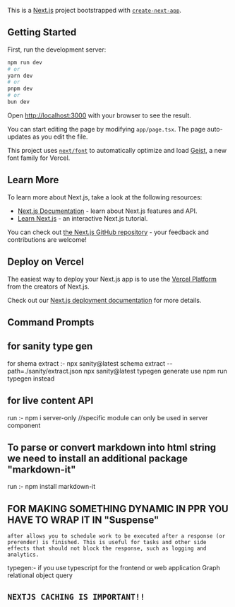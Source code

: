 This is a [Next.js](https://nextjs.org) project bootstrapped with [`create-next-app`](https://nextjs.org/docs/app/api-reference/cli/create-next-app).

## Getting Started

First, run the development server:

```bash
npm run dev
# or
yarn dev
# or
pnpm dev
# or
bun dev
```

Open [http://localhost:3000](http://localhost:3000) with your browser to see the result.

You can start editing the page by modifying `app/page.tsx`. The page auto-updates as you edit the file.

This project uses [`next/font`](https://nextjs.org/docs/app/building-your-application/optimizing/fonts) to automatically optimize and load [Geist](https://vercel.com/font), a new font family for Vercel.

## Learn More

To learn more about Next.js, take a look at the following resources:

- [Next.js Documentation](https://nextjs.org/docs) - learn about Next.js features and API.
- [Learn Next.js](https://nextjs.org/learn) - an interactive Next.js tutorial.

You can check out [the Next.js GitHub repository](https://github.com/vercel/next.js) - your feedback and contributions are welcome!

## Deploy on Vercel

The easiest way to deploy your Next.js app is to use the [Vercel Platform](https://vercel.com/new?utm_medium=default-template&filter=next.js&utm_source=create-next-app&utm_campaign=create-next-app-readme) from the creators of Next.js.

Check out our [Next.js deployment documentation](https://nextjs.org/docs/app/building-your-application/deploying) for more details.

## Command Prompts

## for sanity type gen

for shema extract :- npx sanity@latest schema extract --path=./sanity/extract.json
npx sanity@latest typegen generate
use npm run typegen instead

## for live content API

run :- npm i server-only //specific module can only be used in server component

## To parse or convert markdown into html string we need to install an additional package "markdown-it"

run :- npm install markdown-it

## FOR MAKING SOMETHING DYNAMIC IN PPR YOU HAVE TO WRAP IT IN "Suspense"

`after allows you to schedule work to be executed after a response (or prerender) is finished. This is useful for tasks and other side effects that should not block the response, such as logging and analytics.`




typegen:- if you use typescript for the frontend or web application 
Graph relational object query

## `NEXTJS CACHING IS IMPORTANT!!`